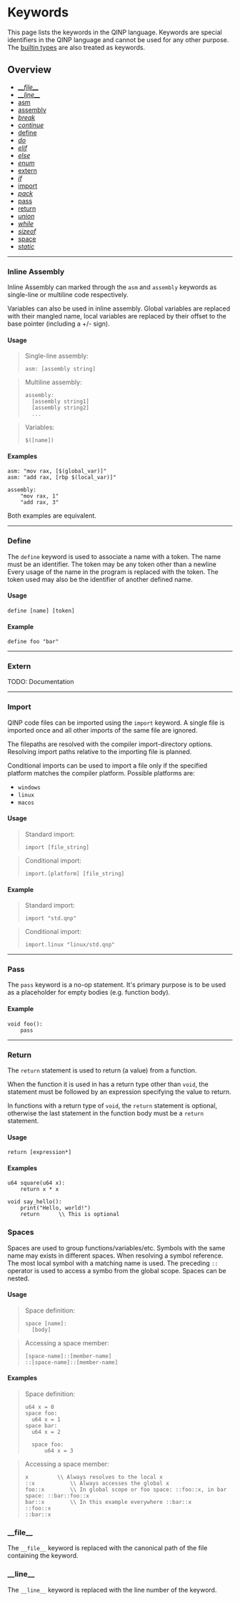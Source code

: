 # Keywords

This page lists the keywords in the QINP language.
Keywords are special identifiers in the QINP language and cannot be used for any other purpose. The [builtin types](./builtin-types.md) are also treated as keywords.

## Overview
 - [_\_\_file\_\__](#file)
 - [_\_\_line\_\__](#line)
 - [asm](#inline-assembly)
 - [assembly](#inline-assembly)
 - [_break_](./control-flow.md#break)
 - [_continue_](./control-flow.md#continue)
 - [define](#define)
 - [_do_](./control-flow.md#do-while-loop)
 - [_elif_](./control-flow.md#if-elif-else)
 - [_else_](./control-flow.md#if-elif-else)
 - [_enum_](./declarations.md#enums)
 - [extern](#extern)
 - [_if_](./control-flow.md#if-elif-else)
 - [import](#import)
 - [_pack_](./declarations.md#packs)
 - [pass](#pass)
 - [return](#return)
 - [_union_](./declarations.md#unions)
 - [_while_](./control-flow.md#while-loop)
 - [_sizeof_](./operators.md#size-of)
 - [space](#spaces)
 - [_static_](./declarations.md#static)

---

### Inline Assembly
Inline Assembly can marked through the `asm` and `assembly` keywords as single-line or multiline code respectively.

Variables can also be used in inline assembly. Global variables are replaced with their mangled name, local variables are replaced by their offset to the base pointer (including a +/- sign).

#### Usage

> Single-line assembly:
> ```qinp
> asm: [assembly string]
> ```

> Multiline assembly:
> ```qinp
> assembly:
>   [assembly string1]
>   [assembly string2]
>   ...
> ```

> Variables:
> ```qinp
> $([name])
> ```

#### Examples

```qinp
asm: "mov rax, [$(global_var)]"
asm: "add rax, [rbp $(local_var)]"
```

```qinp
assembly:
	"mov rax, 1"
	"add rax, 3"
```

Both examples are equivalent.

---

### Define

The `define` keyword is used to associate a name with a token.
The name must be an identifier. The token may be any token other than a newline
Every usage of the name in the program is replaced with the token.
The token used may also be the identifier of another defined name.

#### Usage
```qinp
define [name] [token]
```

#### Example
```qinp
define foo "bar"
```

---

### Extern

TODO: Documentation

---

### Import

QINP code files can be imported using the `import` keyword.
A single file is imported once and all other imports of the same file are ignored.

The filepaths are resolved with the compiler import-directory options.
Resolving import paths relative to the importing file is planned.

Conditional imports can be used to import a file only if the specified platform matches the compiler platform.
Possible platforms are:
 - `windows`
 - `linux`
 - `macos`

#### Usage

> Standard import:
> ```qinp
> import [file_string]
> ```

> Conditional import:
> ```qinp
> import.[platform] [file_string]
> ```

#### Example

> Standard import:
> ```qinp
> import "std.qnp"
> ```

> Conditional import:
> ```qinp
> import.linux "linux/std.qnp"
> ```

---

### Pass

The `pass` keyword is a no-op statement.
It's primary purpose is to be used as a placeholder for empty bodies (e.g. function body).

#### Example

```qinp
void foo():
	pass
```

---

### Return

The `return` statement is used to return (a value) from a function.

When the function it is used in has a return type other than `void`, the statement must be followed by an expression specifying the value to return.

In functions with a return type of `void`, the `return` statement is optional, otherwise the last statement in the function body must be a `return` statement.

#### Usage

```qinp
return [expression*]
```

#### Examples

```qinp
u64 square(u64 x):
	return x * x
```

```qinp
void say_hello():
	print("Hello, world!")
	return		\\ This is optional
```

### Spaces

Spaces are used to group functions/variables/etc.
Symbols with the same name may exists in different spaces.
When resolving a symbol reference. The most local symbol with a matching name is used.
The preceding `::` operator is used to access a symbo from the global scope.
Spaces can be nested.

#### Usage

> Space definition:
> ```qinp
> space [name]:
> 	[body]
> ```

> Accessing a space member:
> ```qinp
> [space-name]::[member-name]
> ::[space-name]::[member-name]
> ```

#### Examples

> Space definition:
> ```qinp
> u64 x = 0
> space foo:
> 	u64 x = 1
> space bar:
> 	u64 x = 2
> 
> 	space foo:
> 		u64 x = 3
> ```

> Accessing a space member:
> ```qinp
> x			\\ Always resolves to the local x
> ::x			\\ Always accesses the global x
> foo::x		\\ In global scope or foo space: ::foo::x, in bar space: ::bar::foo::x
> bar::x		\\ In this example everywhere ::bar::x
> ::foo::x
> ::bar::x
> ```

### \_\_file\_\_

The `__file__` keyword is replaced with the canonical path of the file containing the keyword.

### \_\_line\_\_

The `__line__` keyword is replaced with the line number of the keyword.